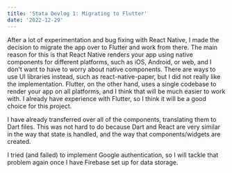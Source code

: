 ```yaml
---
title: 'Stata Devlog 1: Migrating to Flutter'
date: '2022-12-29'
---
```


After a lot of experimentation and bug fixing with React Native, I made the decision to migrate the app over to Flutter and work from there. The main reason for this is that React Native renders your app using native components for different platforms, such as iOS, Android, or web, and I don't want to have to worry about native components. There are ways to use UI libraries instead, such as react-native-paper, but I did not really like the implementation. Flutter, on the other hand, uses a single codebase to render your app on all platforms, and I think that will be much easier to work with. I already have experience with Flutter, so I think it will be a good choice for this project.

I have already transferred over all of the components, translating them to Dart files. This was not hard to do because Dart and React are very similar in the way that state is handled, and the way that components/widgets are created.

I tried (and failed) to implement Google authentication, so I will tackle that problem again once I have Firebase set up for data storage.

